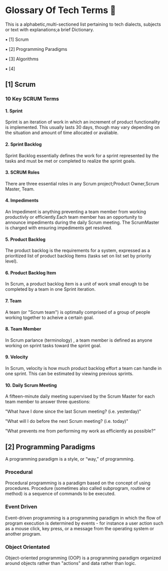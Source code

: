 # Glossary Of Tech Terms 📖

This is a alphabetic,multi-sectioned list pertaining to tech dialects, subjects or text with explanations;a brief Dictionary.


▪ [1] Scrum        

▪ [2] Programming Paradigms    

▪ [3] Algorithms

▪ [4] 


## [1] Scrum 

### 10 Key SCRUM Terms

#### 1. Sprint

Sprint is an iteration of work in which an increment of product functionality is implemented. This usually lasts 30 days, though may vary depending on the situation and amount of time allocated or avaliable.

#### 2. Sprint Backlog

Sprint Backlog essentially defines the work for a sprint represented by the tasks and must be met or completed to realize the sprint goals. 

#### 3. SCRUM Roles

There are three essential roles in any Scrum project;Product Owner,Scrum Master, Team.

####  4. Impediments

An Impediment is anything preventing a team member from working productivly or efficiently.Each team member has an opportunity to announce impediments during the daily Scrum meeting. The ScrumMaster is charged with ensuring impediments get resolved. 

#### 5. Product Backlog

The product backlog is the requirements for a system, expressed as a prioritized list of product backlog Items (tasks set on list set by priority level). 

#### 6. Product Backlog Item

In Scrum, a product backlog item is a unit of work small enough to be completed by a team in one Sprint iteration.

#### 7. Team

A team (or "Scrum team") is optimally comprised of a group of people working together to acheive a certain goal.

#### 8. Team Member

In Scrum parlance (terminology) , a team member is defined as anyone working on sprint tasks toward the sprint goal.

#### 9. Velocity

In Scrum, velocity is how much product backlog effort a team can handle in one sprint. This can be estimated by viewing previous sprints.

#### 10. Daily Scrum Meeting

A fifteen-minute daily meeting supervised by the Scrum Master for each team member to answer three questions:

"What have I done since the last Scrum meeting? (i.e. yesterday)"

"What will I do before the next Scrum meeting? (i.e. today)"

"What prevents me from performing my work as efficiently as possible?"

## [2] Programming Paradigms    

A programming paradigm is a style, or “way,” of programming.

### Procedural

Procedural programming is a paradigm based on the concept of using procedures. Procedure (sometimes also called subprogram, routine or method) is a sequence of commands to be executed.

### Event Driven

Event-driven programming is a programming paradigm in which the flow of program execution is determined by events - for instance a user action such as a mouse click, key press, or a message from the operating system or another program.

### Object Orientated

Object-oriented programming (OOP) is a programming paradigm organized around objects rather than "actions" and data rather than logic.
